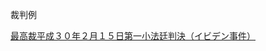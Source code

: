 裁判例

[最高裁平成３０年２月１５日第一小法廷判決（イビデン事件）](https://www.courts.go.jp/app/files/hanrei_jp/458/087458_hanrei.pdf)

